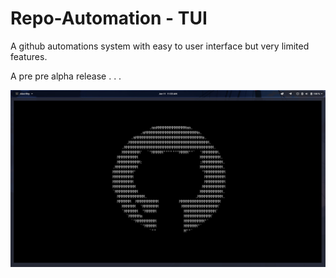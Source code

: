# Repo-Automation - TUI

A github automations system with easy to user interface but very limited features.

A pre pre alpha release . . . 

![](./src/SS.png)
